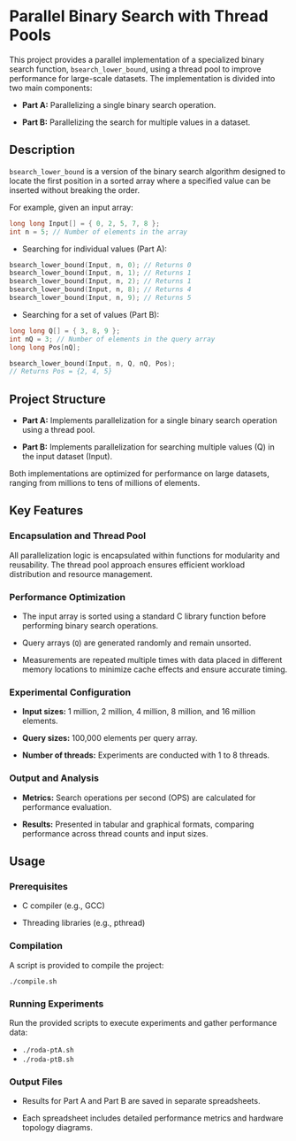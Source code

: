 # Parallel Binary Search with Thread Pools

This project provides a parallel implementation of a specialized binary search function, `bsearch_lower_bound`, using a thread pool to improve performance for large-scale datasets. The implementation is divided into two main components:

- **Part A:** Parallelizing a single binary search operation.

- **Part B:** Parallelizing the search for multiple values in a dataset.

## Description

`bsearch_lower_bound` is a version of the binary search algorithm designed to locate the first position in a sorted array where a specified value can be inserted without breaking the order.

For example, given an input array:

```c
long long Input[] = { 0, 2, 5, 7, 8 };
int n = 5; // Number of elements in the array
```

- Searching for individual values (Part A):

```c
bsearch_lower_bound(Input, n, 0); // Returns 0
bsearch_lower_bound(Input, n, 1); // Returns 1
bsearch_lower_bound(Input, n, 2); // Returns 1
bsearch_lower_bound(Input, n, 8); // Returns 4
bsearch_lower_bound(Input, n, 9); // Returns 5
```

- Searching for a set of values (Part B):

```c
long long Q[] = { 3, 8, 9 };
int nQ = 3; // Number of elements in the query array
long long Pos[nQ];

bsearch_lower_bound(Input, n, Q, nQ, Pos);
// Returns Pos = {2, 4, 5}
```

## Project Structure

- **Part A:** Implements parallelization for a single binary search operation using a thread pool.

- **Part B:** Implements parallelization for searching multiple values (Q) in the input dataset (Input).

Both implementations are optimized for performance on large datasets, ranging from millions to tens of millions of elements.

## Key Features

### Encapsulation and Thread Pool

All parallelization logic is encapsulated within functions for modularity and reusability. The thread pool approach ensures efficient workload distribution and resource management.

### Performance Optimization

- The input array is sorted using a standard C library function before performing binary search operations.

- Query arrays (`Q`) are generated randomly and remain unsorted.

- Measurements are repeated multiple times with data placed in different memory locations to minimize cache effects and ensure accurate timing.

### Experimental Configuration

- **Input sizes:** 1 million, 2 million, 4 million, 8 million, and 16 million elements.

- **Query sizes:** 100,000 elements per query array.

- **Number of threads:** Experiments are conducted with 1 to 8 threads.

### Output and Analysis

- **Metrics:** Search operations per second (OPS) are calculated for performance evaluation.

- **Results:** Presented in tabular and graphical formats, comparing performance across thread counts and input sizes.

## Usage

### Prerequisites

- C compiler (e.g., GCC)

- Threading libraries (e.g., pthread)

### Compilation

A script is provided to compile the project:

```
./compile.sh
```

### Running Experiments

Run the provided scripts to execute experiments and gather performance data:

- `./roda-ptA.sh`
- `./roda-ptB.sh`

### Output Files

- Results for Part A and Part B are saved in separate spreadsheets.

- Each spreadsheet includes detailed performance metrics and hardware topology diagrams.
